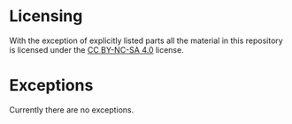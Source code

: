 # Licensing

With the exception of explicitly listed parts all the material in this repository is licensed under the 
[CC BY-NC-SA 4.0](https://creativecommons.org/licenses/by-nc-sa/4.0/) license.

# Exceptions

Currently there are no exceptions.
